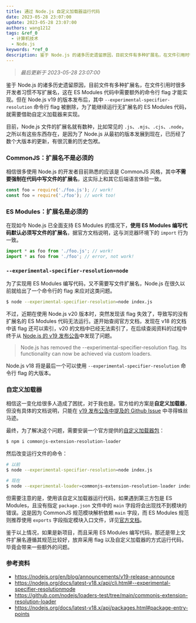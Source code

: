 ```yaml
---
title: 通过 Node.js 自定义加载器运行代码
date: 2023-05-28 23:07:00
update: 2023-05-28 23:07:00
authors: wang1212
tags: &ref_0
  - 计算机技术
  - Node.js
keywords: *ref_0
description: 鉴于 Node.js 的诸多历史遗留原因，目前文件有多种扩展名，在文件引用时很多开发者习惯不写扩展名，这在 ES Modules 代码中需要额外的命令行 flag 才能实现。但在 Node.js v19 的版本发布后，其中 `--experimental-specifier-resolution` 命令行 flag 被删除，为了能继续运行无扩展名的 ES Modules 代码，就需要借助自定义加载器来实现。
---
```


> _最后更新于 2023-05-28 23:07:00_

鉴于 Node.js 的诸多历史遗留原因，目前文件有多种扩展名，在文件引用时很多开发者习惯不写扩展名，这在 ES Modules 代码中需要额外的命令行 flag 才能实现。但在 Node.js v19 的版本发布后，其中 `--experimental-specifier-resolution` 命令行 flag 被删除，为了能继续运行无扩展名的 ES Modules 代码，就需要借助自定义加载器来实现。

<!-- truncate -->

目前，Node.js 文件的扩展名就有数种，比如常见的 `.js`、`.mjs`、`.cjs`、`.node`，之所以有这些东西存在，是因为了 Node.js 从最初的版本发展到现在，已历经了数个大版本的更新，有很沉重的历史包袱。

### CommonJS：扩展名不是必须的

相信很多使用 Node.js 的开发者目前熟悉的应该是 CommonJS 风格，其中**不需要强制在代码中写文件的扩展名**，这实际上和其它后端语言体验一致。

```javascript
const foo = require('./foo.js'); // work!
const foo = require('./foo'); // work too!
```

### ES Modules：扩展名是必须的

在现如今 Node.js 已全面支持 ES Modules 的情况下，**使用 ES Modules 编写代码默认必须写文件的扩展名**，据官方文档说明，这与浏览器环境下的 `import` 行为一致。

```javascript
import * as foo from './foo.js'; // work!
import * as foo from './foo'; // error, not work!
```

### `--experimental-specifier-resolution=node`

为了实现用 ES Modules 编写代码，又不需要写文件扩展名，Node.js 在很久以前就给出了一个命令行的 flag 来应对这类问题。

```bash
$ node --experimental-specifier-resolution=node index.js
```

不过，近期在使用 Node.js v20 版本时，突然发现该 flag 失效了，导致写的没有扩展名的 ES Modules 代码无法运行。遂开始查阅官方文档，发现在 v18 的文档中该 flag 还可以索引，v20 的文档中已经无法索引了，在后续查阅资料的过程中终于从 [Node.js 的 v19 发布公告](https://nodejs.org/en/blog/announcements/v19-release-announce#custom-esm-resolution-adjustments)中发现了问题。

> Node.js has removed the --experimental-specifier-resolution flag. Its functionality can now be achieved via custom loaders.

Node.js v18 将是最后一个可以使用 `--experimental-specifier-resolution` 命令行 flag 的大版本。

### 自定义加载器

相信这一变化给很多人造成了困扰，对于我也是。官方给的方案是**自定义加载器**，但没有具体的文档说明，只能在 [v19 发布公告中提及的 Github Issue](https://github.com/nodejs/node/pull/44859) 中寻得蛛丝马迹。

最终，为了解决这个问题，需要安装一个官方提供的[自定义加载器包](https://github.com/nodejs/loaders-test/tree/main/commonjs-extension-resolution-loader)：

```bash
$ npm i commonjs-extension-resolution-loader
```

然后改变运行文件的命令：

```bash
# 以前
$ node --experimental-specifier-resolution=node index.js

# 现在
$ node --experimental-loader=commonjs-extension-resolution-loader index.js
```

但需要注意的是，使用该自定义加载器运行代码，如果遇到第三方包是 ES Modules，且没有指定 `package.json` 文件中的 `main` 字段将会出现找不到模块的错误。这是因为 CommonJS 规范模块解析依赖 `main` 字段，而 ES Modules 规范则推荐使用 `exports` 字段指定模块入口文件，详见[官方文档](https://nodejs.org/docs/latest-v18.x/api/packages.html#package-entry-points)。

鉴于以上情况，如果是新项目，而且采用 ES Modules 编写代码，那还是带上文件扩展名遵循其规范比较好，放弃采用 flag 以及自定义加载器的方式运行代码，毕竟会带来一些额外的问题。

### 参考资料

- https://nodejs.org/en/blog/announcements/v19-release-announce
- https://nodejs.org/docs/latest-v18.x/api/cli.html#--experimental-specifier-resolutionmode
- https://github.com/nodejs/loaders-test/tree/main/commonjs-extension-resolution-loader
- https://nodejs.org/docs/latest-v18.x/api/packages.html#package-entry-points
